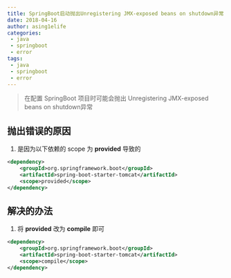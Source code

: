 ```yaml
---
title: SpringBoot启动抛出Unregistering JMX-exposed beans on shutdown异常
date: 2018-04-16
author: asing1elife
categories:
 - java
 - springboot
 - error
tags: 
 - java
 - springboot
 - error
---
```

> 在配置 SpringBoot 项目时可能会抛出 Unregistering JMX-exposed beans on shutdown异常 

## 抛出错误的原因
1. 是因为以下依赖的 scope 为 **provided** 导致的

```xml
<dependency>
    <groupId>org.springframework.boot</groupId>
    <artifactId>spring-boot-starter-tomcat</artifactId>
    <scope>provided</scope>
</dependency>
```

## 解决的办法
1. 将 **provided** 改为 **compile** 即可

```xml
<dependency>
    <groupId>org.springframework.boot</groupId>
    <artifactId>spring-boot-starter-tomcat</artifactId>
    <scope>compile</scope>
</dependency>
```